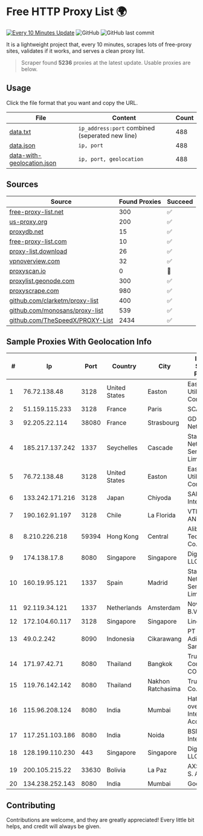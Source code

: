
# Free HTTP Proxy List 🌍

[![Every 10 Minutes Update](https://github.com/mertguvencli/http-proxy-list/actions/workflows/main.yml/badge.svg?branch=main)](https://github.com/mertguvencli/http-proxy-list/actions/workflows/main.yml)
![GitHub](https://img.shields.io/github/license/mertguvencli/http-proxy-list)
![GitHub last commit](https://img.shields.io/github/last-commit/mertguvencli/http-proxy-list)

It is a lightweight project that, every 10 minutes, scrapes lots of free-proxy sites, validates if it works, and serves a clean proxy list.


> Scraper found **5236** proxies at the latest update. Usable proxies are below.

## Usage

Click the file format that you want and copy the URL.


|File|Content|Count|
|----|-------|-----|
|[data.txt](https://raw.githubusercontent.com/mertguvencli/http-proxy-list/main/proxy-list/data.txt)|`ip_address:port` combined (seperated new line)|488|
|[data.json](https://raw.githubusercontent.com/mertguvencli/http-proxy-list/main/proxy-list/data.json)|`ip, port`|488|
|[data-with-geolocation.json](https://raw.githubusercontent.com/mertguvencli/http-proxy-list/main/proxy-list/data-with-geolocation.json)|`ip, port, geolocation`|488|

## Sources

|Source|Found Proxies|Succeed|
|------|-------------|-------|
|[free-proxy-list.net](https://free-proxy-list.net)|300|✅|
|[us-proxy.org](https://www.us-proxy.org)|200|✅|
|[proxydb.net](http://proxydb.net)|15|✅|
|[free-proxy-list.com](https://free-proxy-list.com/?page=&port=&type%5B%5D=http&type%5B%5D=https&up_time=0&search=Search)|10|✅|
|[proxy-list.download](https://www.proxy-list.download/HTTP)|26|✅|
|[vpnoverview.com](https://vpnoverview.com/privacy/anonymous-browsing/free-proxy-servers)|32|✅|
|[proxyscan.io](https://www.proxyscan.io)|0|🚫|
|[proxylist.geonode.com](https://proxylist.geonode.com/api/proxy-list?limit=300&page=1&sort_by=lastChecked&sort_type=desc&protocols=http,https)|300|✅|
|[proxyscrape.com](https://api.proxyscrape.com/v2/?request=displayproxies&protocol=http&timeout=10000&country=all&ssl=all&anonymity=all)|980|✅|
|[github.com/clarketm/proxy-list](https://raw.githubusercontent.com/clarketm/proxy-list/master/proxy-list-raw.txt)|400|✅|
|[github.com/monosans/proxy-list](https://raw.githubusercontent.com/monosans/proxy-list/main/proxies/http.txt)|539|✅|
|[github.com/TheSpeedX/PROXY-List](https://raw.githubusercontent.com/TheSpeedX/PROXY-List/master/http.txt)|2434|✅|


## Sample Proxies With Geolocation Info

|#|Ip|Port|Country|City|Internet Service Provider|
|-|--|----|-------|----|-------------------------|
|1|76.72.138.48|3128|United States|Easton|Easton Utilities Commission|
|2|51.159.115.233|3128|France|Paris|SCALEWAY|
|3|92.205.22.114|38080|France|Strasbourg|GD MASS Network|
|4|185.217.137.242|1337|Seychelles|Cascade|Stallion Network Services Limited|
|5|76.72.138.48|3128|United States|Easton|Easton Utilities Commission|
|6|133.242.171.216|3128|Japan|Chiyoda|SAKURA Internet Inc.|
|7|190.162.91.197|3128|Chile|La Florida|VTR BANDA ANCHA S.A.|
|8|8.210.226.218|59394|Hong Kong|Central|Alibaba (US) Technology Co., Ltd.|
|9|174.138.17.8|8080|Singapore|Singapore|DigitalOcean, LLC|
|10|160.19.95.121|1337|Spain|Madrid|Stallion Network Services Limited|
|11|92.119.34.121|1337|Netherlands|Amsterdam|NovoServe B.V.|
|12|172.104.60.117|3128|Singapore|Singapore|Linode, LLC|
|13|49.0.2.242|8090|Indonesia|Cikarawang|PT Usaha Adi Sanggoro|
|14|171.97.42.71|8080|Thailand|Bangkok|True Internet Corporation CO. Ltd.|
|15|119.76.142.142|8080|Thailand|Nakhon Ratchasima|True Internet Co., Ltd.|
|16|115.96.208.124|8080|India|Mumbai|Hathway IP over Cable Internet Access|
|17|117.251.103.186|8080|India|Noida|BSNL Internet|
|18|128.199.110.230|443|Singapore|Singapore|DigitalOcean, LLC|
|19|200.105.215.22|33630|Bolivia|La Paz|AXS Bolivia S. A.|
|20|134.238.252.143|8080|India|Mumbai|Google LLC|



## Contributing

Contributions are welcome, and they are greatly appreciated! Every
little bit helps, and credit will always be given.

